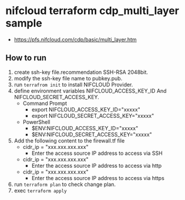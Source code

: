 # nifcloud terraform cdp_multi_layer sample
* https://pfs.nifcloud.com/cdp/basic/multi_layer.htm
## How to run

1. create ssh-key file.recommendation SSH-RSA 2048bit.
2. modify the ssh-key file name to pubkey.pub.
3. run `terrafrom init` to install NIFCLOUD Provider.
4. define environment variables NIFCLOUD_ACCESS_KEY_ID And NIFCLOUD_SECRET_ACCESS_KEY. 
   * Command Prompt
     * export NIFCLOUD_ACCESS_KEY_ID="xxxxx"
     * export NIFCLOUD_SECRET_ACCESS_KEY="xxxxx"
   * PowerShell
     * $ENV:NIFCLOUD_ACCESS_KEY_ID="xxxxx"
     * $ENV:NIFCLOUD_SECRET_ACCESS_KEY="xxxxx"
5. Add the following content to the firewall.tf file
   * cidr_ip = "xxx.xxx.xxx.xxx"
     * Enter the access source IP address to access via SSH  
   * cidr_ip = "xxx.xxx.xxx.xxx"
     * Enter the access source IP address to access via http  
   * cidr_ip = "xxx.xxx.xxx.xxx"
     * Enter the access source IP address to access via https  
5. run `terraform plan` to check change plan.
6. exec `terraform apply`